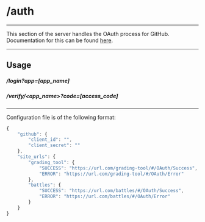 # /auth
-----

This section of the server handles the OAuth process for GitHub. 
Documentation for this can be found [here](https://developer.github.com/apps/building-oauth-apps/authorizing-oauth-apps/).

----
## Usage

##### /login?app=[app_name]

##### /verify/<app_name>?code=[access_code]

----

Configuration file is of the following format:

```javascript
{
    "github": {
        "client_id": "",
        "client_secret": ""
    },
    "site_urls": {
        "grading_tool": {
            "SUCCESS": "https://url.com/grading-tool/#/OAuth/Success",
            "ERROR": "https://url.com/grading-tool/#/OAuth/Error"
        },
        "battles": {
            "SUCCESS": "https://url.com/battles/#/OAuth/Success",
            "ERROR": "https://url.com/battles/#/OAuth/Error"
        }
    }
}
```